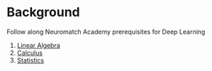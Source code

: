 # Background
Follow along Neuromatch Academy prerequisites for Deep Learning
1. [Linear Algebra](https://compneuro.neuromatch.io/tutorials/W0D3_LinearAlgebra/chapter_title.html)
2. [Calculus](https://compneuro.neuromatch.io/tutorials/W0D4_Calculus/chapter_title.html)
3. [Statistics](https://compneuro.neuromatch.io/tutorials/W0D5_Statistics/chapter_title.html)
